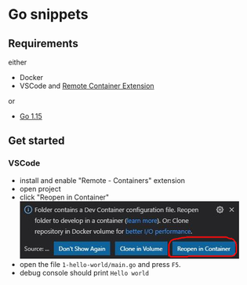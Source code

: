 # Go snippets

## Requirements

either 
- Docker
- VSCode and [Remote Container Extension](https://marketplace.visualstudio.com/items?itemName=ms-vscode-remote.remote-containers)

or 
- [Go 1.15](https://golang.org/dl/)

## Get started

### VSCode

- install and enable "Remote - Containers" extension
- open project
- click "Reopen in Container" ![open in container](./.devcontainer/note.jpg)
- open the file `1-hello-world/main.go` and press `F5`.
- debug console should print `Hello world`